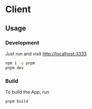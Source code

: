 # Client

## Usage

### Development

Just run and visit <http://localhost:3333>

```bash
npm i -g pnpm
pnpm dev
```

### Build

To build the App, run

```bash
pnpm build
```
